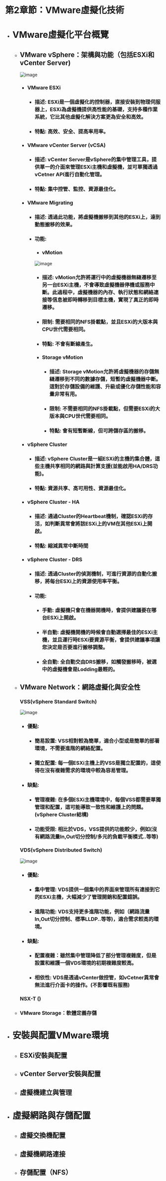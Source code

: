# 第2章節：VMware虛擬化技術
- # VMware虛擬化平台概覽
  - ## VMware vSphere：架構與功能（包括ESXi和vCenter Server)
    ![image](https://github.com/Jerrychanglab/VMware-train/assets/39659664/06e5fa5c-9a4f-4802-8204-d0a9c8df1c98)
    - ### VMware ESXi
      - ### 描述: ESXi是一個虛擬化的控制器，直接安裝到物理伺服器上，ESXi為虛擬機提供高性能的基礎，支持多種作業系統，它比其他虛擬化解決方案更為安全和高效。 
      - ### 特點: 高效、安全、提高率用率。
    - ### VMware vCenter Server (vCSA)
      - ### 描述: vCenter Server是vSphere的集中管理工具，提供單一的介面來管理ESXi主機和虛擬機，並可單獨透過vCetner API進行自動化管理。
      - ### 特點: 集中控管、監控、資源最佳化。
    - ### VMware Migrating
      - ### 描述: 透過此功能，將虛擬機搬移到其他的ESXi上，達到動態搬移的效果。
      - ### 功能:
        - ### vMotion
        ![image](https://github.com/Jerrychanglab/VMware-train/assets/39659664/70cf466f-0734-40f9-820e-5f0e938b78a1)
          - ### 描述: vMotion允許將運行中的虛擬機器無縫遷移至另一台ESXi主機，不會導致虛擬機器停機或服務中斷。此過程中，虛擬機器的內存、執行狀態和網絡連接等信息被即時轉移到目標主機，實現了真正的即時遷移。
          - ### 限制: 需要相同的NFS掛載點，並且ESXi的大版本與CPU世代需要相同。
           - ### 特點: 不會有斷線產生。
        - ### Storage vMotion
          - ### 描述: Storage vMotion允許將虛擬機器的存儲無縫遷移到不同的數據存儲，短暫的虛擬機器中斷。這對於存儲設備的維護、升級或優化存儲性能和容量非常有用。
          - ### 限制: 不需要相同的NFS掛載點，但需要ESXi的大版本與CPU世代需要相同。
          - ### 特點: 會有短暫斷線，但可跨儲存區的搬移。
     - ### vSphere Cluster
       - ### 描述: vSphere Cluster是一組ESXi的主機的集合體，這些主機共享相同的網路與計算支援(並能啟用HA/DRS功能)。
       - ### 特點: 資源共享、高可用性、資源最佳化。
     - ### vSphere Cluster - HA
       - ### 描述: 通過Cluster的Heartbeat機制，確認ESXi的存活，如判斷異常會將該ESXi上的VM在其他ESXi上開啟。
       - ### 特點: 縮減異常中斷時間
     - ### vSphere Cluster - DRS
       - ### 描述: 透過Cluster的偵測機制，可進行資源的自動化搬移，將每台ESXi上的資源使用率平衡。
       - ### 功能:
         - ### 手動: 虛擬機只會在機器開機時，會提供建議要在哪台ESXi上開啟。
         - ### 半自動: 虛擬機開機的時候會自動選擇最佳的ESXi主機，並且運行時ESXi要資源平衡，會提供建議事項讓您決定是否要進行搬移調整。
         - ### 全自動: 全自動交由DRS搬移，如觸發搬移時，被選中的虛擬機會是Lodding最輕的。
  - ## VMware Network：網路虛擬化與安全性
    ### VSS(vSphere Standard Switch)
    ![image](https://github.com/Jerrychanglab/VMware-train/assets/39659664/2eb8865d-4b8a-4d41-99ed-1e5c2e26849f)
    - ### 優點:
      - ### 簡易設置: VSS相對較為簡單，適合小型或是簡單的部署環境，不需要進階的網絡配置。
      - ### 獨立配置: 每一個ESXi主機上的VSS是獨立配置的，這使得在沒有複雜需求的環境中較為容易管理。
    - ### 缺點:
      - ### 管理複雜: 在多個ESXi主機環境中，每個VSS都需要單獨管理和配置，這可能導致一致性和維護上的問題。(vSphere Cluster結構)
      - ### 功能受限: 相比於VDS，VSS提供的功能較少，例如(沒有網路流量In,Out切分控制/多元的負載平衡模式..等等)
    ### VDS(vSphere Distributed Switch)
    ![image](https://github.com/Jerrychanglab/VMware-train/assets/39659664/40514460-550f-4608-bf3b-94450e41cbbf)
    - ### 優點:
      - ### 集中管理: VDS提供一個集中的界面來管理所有連接到它的ESXi主機，大幅減少了管理開銷和配置錯誤。
      - ### 進階功能: VDS支持更多進階功能，例如（網路流量In,Out切分控制、標準LLDP..等等)，適合需求較高的環境。
    - ### 缺點:
      - ### 配置複雜：雖然集中管理降低了部分管理複雜度，但是設置和維護一個VDS環境的初期複雜度較高。
      - ### 相依性: VDS是透過vCenter做控管，如vCetner異常會無法進行介面卡的操作。(不影響既有服務)
    ### NSX-T ()
  - ### VMware Storage：軟體定義存儲

- # 安裝與配置VMware環境
  - ## ESXi安裝與配置
  - ## vCenter Server安裝與配置
  - ## 虛擬機建立與管理

- # 虛擬網路與存儲配置
  - ## 虛擬交換機配置
  - ## 虛擬機網路連接
  - ## 存儲配置（NFS）
